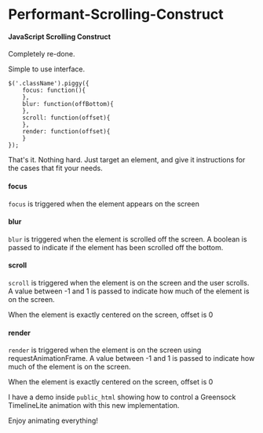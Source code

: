 Performant-Scrolling-Construct
==============================


#### JavaScript Scrolling Construct ####
Completely re-done.

Simple to use interface.

    $('.className').piggy({
 		focus: function(){
        },
		blur: function(offBottom){
		},
		scroll: function(offset){
		},
		render: function(offset){
		}
    });

That's it. Nothing hard. Just target an element, and give it instructions for the cases that fit your needs.

#### focus ####
`focus` is triggered when the element appears on the screen

#### blur ####
`blur` is triggered when the element is scrolled off the screen. A boolean is passed to indicate if the element has been scrolled off the bottom.

#### scroll ####
`scroll` is triggered when the element is on the screen and the user scrolls. A value between -1 and 1 is passed to indicate how much of the element is on the screen.

When the element is exactly centered on the screen, offset is 0 

#### render ####
`render` is triggered when the element is on the screen using requestAnimationFrame. A value between -1 and 1 is passed to indicate how much of the element is on the screen.

When the element is exactly centered on the screen, offset is 0

I have a demo inside `public_html` showing how to control a Greensock TimelineLite animation with this new implementation.

Enjoy animating everything!